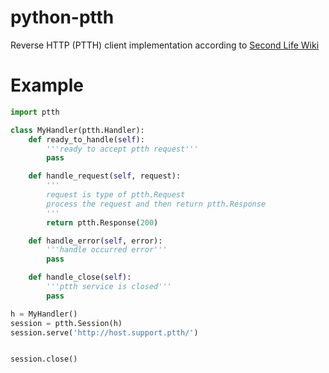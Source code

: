 # python-ptth
Reverse HTTP (PTTH) client implementation according to [Second Life Wiki](http://wiki.secondlife.com/wiki/Reverse_HTTP)

# Example
```python
import ptth

class MyHandler(ptth.Handler):
    def ready_to_handle(self):
        '''ready to accept ptth request'''
        pass

    def handle_request(self, request):
        '''
        request is type of ptth.Request
        process the request and then return ptth.Response
        '''
        return ptth.Response(200)

    def handle_error(self, error):
        '''handle occurred error'''
        pass

    def handle_close(self):
        '''ptth service is closed'''
        pass

h = MyHandler()
session = ptth.Session(h)
session.serve('http://host.support.ptth/')


session.close()
```
